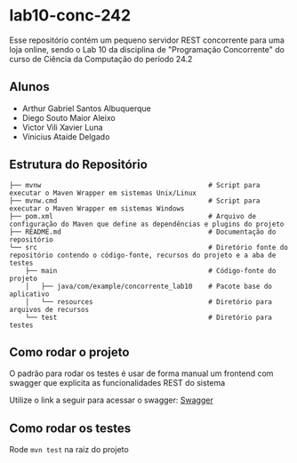 # lab10-conc-242

Esse repositório contém um pequeno servidor REST concorrente para uma loja online, sendo o Lab 10 da disciplina de "Programação Concorrente" do curso de Ciência da Computação do período 24.2

## Alunos
- Arthur Gabriel Santos Albuquerque
- Diego Souto Maior Aleixo
- Victor Vili Xavier Luna
- Vinicius Ataide Delgado

## Estrutura do Repositório
```plaintext
├── mvnw                                          # Script para executar o Maven Wrapper em sistemas Unix/Linux
├── mvnw.cmd                                      # Script para executar o Maven Wrapper em sistemas Windows
├── pom.xml                                       # Arquivo de configuração do Maven que define as dependências e plugins do projeto
├── README.md                                     # Documentação do repositório
└── src                                           # Diretório fonte do repositório contendo o código-fonte, recursos do projeto e a aba de testes
    ├── main                                      # Código-fonte do projeto
    │   ├── java/com/example/concorrente_lab10    # Pacote base do aplicativo
    │   └── resources                             # Diretório para arquivos de recursos
    └── test                                      # Diretório para testes
```

## Como rodar o projeto

O padrão para rodar os testes é usar de forma manual um frontend com swagger que explicita as funcionalidades REST do sistema

Utilize o link a seguir para acessar o swagger: [Swagger](http://localhost:8080/swagger-ui/index.html#/)

## Como rodar os testes

Rode `mvn test` na raiz do projeto